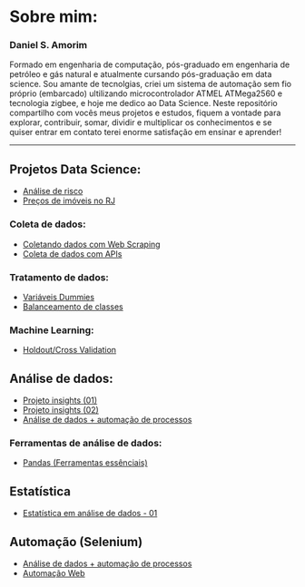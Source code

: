 # Sobre mim:
<h3>Daniel S. Amorim</h3>
Formado em engenharia de computação, pós-graduado em engenharia de petróleo e gás natural e atualmente cursando pós-graduação em data science. Sou amante de tecnolgias, criei um sistema de automação sem fio próprio (embarcado) ultilizando microcontrolador ATMEL ATMega2560 e tecnologia zigbee, e hoje me dedico ao Data Science. Neste repositório compartilho com vocês meus projetos e estudos, fiquem a vontade para explorar, contribuir, somar, dividir e multiplicar os conhecimentos e se quiser entrar em contato terei enorme satisfação em ensinar e aprender!
<hr>

## Projetos Data Science:

- [Análise de risco](https://github.com/dev-daniel-amorim/Data_science-Analise-de-risco)
- [Preços de imóveis no RJ](https://github.com/dev-daniel-amorim/DS-Machine_learning)

### Coleta de dados:

- [Coletando dados com Web Scraping](https://github.com/dev-daniel-amorim/Coleta_de_dados-WebScraping)
- [Coleta de dados com APIs](https://github.com/dev-daniel-amorim/Coleta_de_dados-APIs)

### Tratamento de dados:

- [Variáveis Dummies](https://github.com/dev-daniel-amorim/DS-Variaveis_Dummies)
- [Balanceamento de classes](https://github.com/dev-daniel-amorim/DS-Balanceamento_de_classes/blob/main/README.md)

### Machine Learning:

- [Holdout/Cross Validation](https://github.com/dev-daniel-amorim/ML-Tecnicas)

## Análise de dados:

- [Projeto insights (01)](https://github.com/dev-daniel-amorim/AD-Insights_01)
- [Projeto insights (02)](https://github.com/dev-daniel-amorim/AD-Insights_02)
- [Análise de dados + automação de processos](https://github.com/dev-daniel-amorim/AD-Automacao_de_processos/blob/main/README.md)

### Ferramentas de análise de dados:

- [Pandas (Ferramentas essênciais)](https://github.com/dev-daniel-amorim/Analise_de_dados-Ferramentas)

## Estatística

- [Estatística em análise de dados - 01](https://github.com/dev-daniel-amorim/AD-Estatistica/blob/main/README.md)

## Automação (Selenium)

- [Análise de dados + automação de processos](https://github.com/dev-daniel-amorim/AD-Automacao_de_processos/blob/main/README.md)
- [Automação Web](https://github.com/dev-daniel-amorim/DS-Automacao_web)

